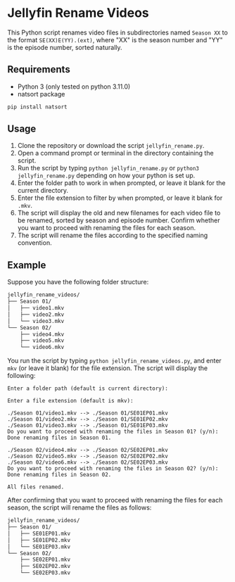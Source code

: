 # Jellyfin Rename Videos

This Python script renames video files in subdirectories named `Season XX` to the format `SE(XX)E(YY).(ext)`, where "XX" is the season number and "YY" is the episode number, sorted naturally.

## Requirements

- Python 3 (only tested on python 3.11.0)
- natsort package

```bash
pip install natsort
```

## Usage

1. Clone the repository or download the script `jellyfin_rename.py`.
2. Open a command prompt or terminal in the directory containing the script.
3. Run the script by typing `python jellyfin_rename.py` or `python3 jellyfin_rename.py` depending on how your python is set up.
4. Enter the folder path to work in when prompted, or leave it blank for the current directory.
5. Enter the file extension to filter by when prompted, or leave it blank for `.mkv`.
6. The script will display the old and new filenames for each video file to be renamed, sorted by season and episode number. Confirm whether you want to proceed with renaming the files for each season.
7. The script will rename the files according to the specified naming convention.

## Example

Suppose you have the following folder structure:

```bash
jellyfin_rename_videos/
├── Season 01/
│   ├── video1.mkv
│   ├── video2.mkv
│   └── video3.mkv
└── Season 02/
    ├── video4.mkv
    ├── video5.mkv
    └── video6.mkv
```

You run the script by typing `python jellyfin_rename_videos.py`, and enter `mkv` (or leave it blank) for the file extension. The script will display the following:

```
Enter a folder path (default is current directory):

Enter a file extension (default is mkv):

./Season 01/video1.mkv --> ./Season 01/SE01EP01.mkv
./Season 01/video2.mkv --> ./Season 01/SE01EP02.mkv
./Season 01/video3.mkv --> ./Season 01/SE01EP03.mkv
Do you want to proceed with renaming the files in Season 01? (y/n):
Done renaming files in Season 01.

./Season 02/video4.mkv --> ./Season 02/SE02EP01.mkv
./Season 02/video5.mkv --> ./Season 02/SE02EP02.mkv
./Season 02/video6.mkv --> ./Season 02/SE02EP03.mkv
Do you want to proceed with renaming the files in Season 02? (y/n):
Done renaming files in Season 02.

All files renamed.
```
After confirming that you want to proceed with renaming the files for each season, the script will rename the files as follows:

```bash
jellyfin_rename_videos/
├── Season 01/
│   ├── SE01EP01.mkv
│   ├── SE01EP02.mkv
│   └── SE01EP03.mkv
└── Season 02/
    ├── SE02EP01.mkv
    ├── SE02EP02.mkv
    └── SE02EP03.mkv
```
